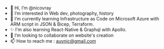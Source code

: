 - 👋 Hi, I’m @nicovray
- 👀 I’m interested in Web dev, photography, history
- 🌱 I’m currently learning Infrastructure as Code on Microsoft Azure with ARM script in JSON & Bicep, Terraform.
- ✨ I'm also learning React-Native & Graphql with Apollo.
- 💞️ I’m looking to collaborate on website's creation
- 📫 How to reach me : auvnic@gmail.com

<!---
nicovray/nicovray is a ✨ special ✨ repository because its `README.md` (this file) appears on your GitHub profile.
You can click the Preview link to take a look at your changes.
--->
